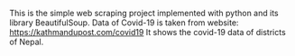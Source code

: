 This is the simple web scraping project implemented with python and its library BeautifulSoup.
Data of Covid-19 is taken from website: https://kathmandupost.com/covid19
It shows the covid-19 data of districts of Nepal.
